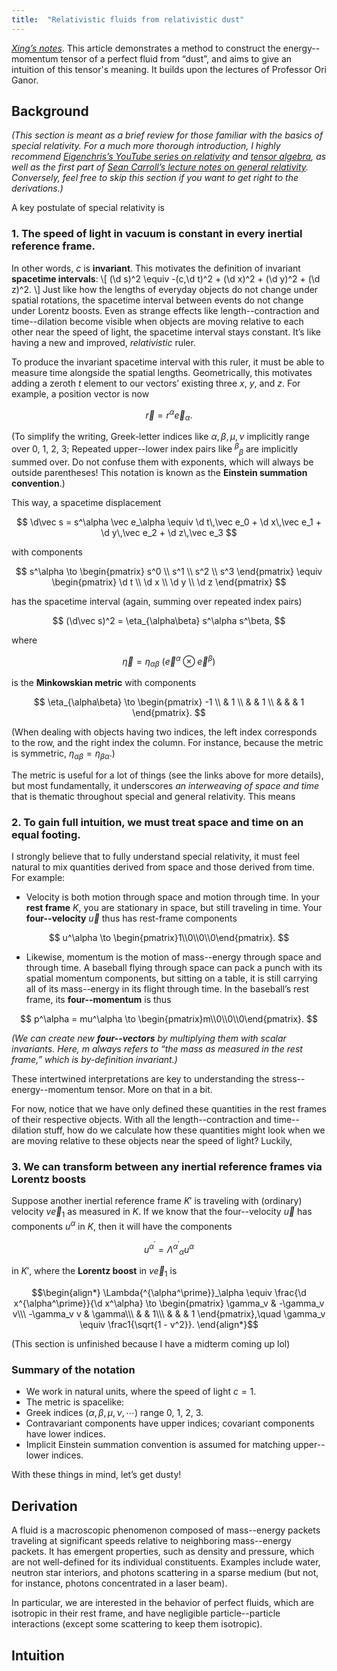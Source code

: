 ```yaml
---
title:  "Relativistic fluids from relativistic dust"
---
```


*[Xing’s notes](/notes)*. This article demonstrates a method to construct the energy--momentum tensor
of a perfect fluid from “dust”, and aims to give an intuition of this tensor's meaning.
It builds upon the lectures of Professor Ori Ganor.

## Background

*(This section is meant as a brief review for those familiar with the basics of special relativity.
For a much more thorough introduction, I highly recommend 
[Eigenchris’s YouTube series on relativity](https://www.youtube.com/watch?v=bEtBncTEc6k&list=PLJHszsWbB6hqlw73QjgZcFh4DrkQLSCQa)
and
[tensor algebra](https://www.youtube.com/watch?v=8ptMTLzV4-I&list=PLJHszsWbB6hrkmmq57lX8BV-o-YIOFsiG),
as well as the first part of
[Sean Carroll’s lecture notes on general relativity](https://arxiv.org/abs/gr-qc/9712019).
Conversely, feel free to skip this section if you want to get right to the derivations.)*

A key postulate of special relativity is

### 1. The speed of light in vacuum is constant in every inertial reference frame.

In other words, $c$ is **invariant**. 
This motivates the definition of invariant **spacetime intervals**:
\\[
(\d s)^2 \equiv -(c\,\d t)^2 + (\d x)^2 + (\d y)^2 + (\d z)^2.
\\]
Just like how the lengths of everyday objects do not change under spatial rotations,
the spacetime interval between events do not change under Lorentz boosts.
Even as strange effects like length--contraction and time--dilation become visible when objects are 
moving relative to each other near the speed of light, the spacetime interval stays constant.
It’s like having a new and improved, *relativistic* ruler.

To produce the invariant spacetime interval with this ruler, it must be able to measure time alongside the spatial lengths.
Geometrically, this motivates adding a zeroth $t$ element to our vectors’ existing three $x$, $y$, and $z$.
For example, a position vector is now

$$ \vec r = r^\alpha \vec e_\alpha. $$

(To simplify the writing, Greek-letter indices like $\alpha, \beta, \mu, \nu$ implicitly range over 0, 1, 2, 3;
Repeated upper--lower index pairs like ${^\beta}{_\beta}$ are implicitly summed over. 
Do not confuse them with exponents, which will always be outside parentheses!
This notation is known as the **Einstein summation convention**.)

This way, a spacetime displacement

$$ \d\vec s = s^\alpha \vec e_\alpha \equiv \d t\,\vec e_0 + \d x\,\vec e_1 + \d y\,\vec e_2 + \d z\,\vec e_3 $$

with components 

$$ s^\alpha \to 
\begin{pmatrix} s^0 \\ s^1 \\ s^2 \\ s^3 \end{pmatrix} \equiv
\begin{pmatrix} \d t \\ \d x \\ \d y \\ \d z \end{pmatrix} $$

has the spacetime interval (again, summing over repeated index pairs)

$$ (\d\vec s)^2 = \eta_{\alpha\beta} s^\alpha s^\beta, $$

where

$$ \vec\eta = \eta_{\alpha\beta} \ (\vec e^\alpha \otimes \vec e^\beta) $$

is the **Minkowskian metric** with components

$$ \eta_{\alpha\beta} \to \begin{pmatrix}
-1 \\ & 1 \\ & & 1 \\ & & & 1
\end{pmatrix}. $$

(When dealing with objects having two indices, the left index corresponds to the row, 
and the right index the column. For instance, because the metric is symmetric, $\eta_{\alpha\beta} = \eta_{\beta\alpha}$.)

The metric is useful for a lot of things (see the links above for more details), but most fundamentally, 
it underscores *an interweaving of space and time* that is thematic throughout
special and general relativity. This means

### 2. To gain full intuition, we must treat space and time on an equal footing.

I strongly believe that to fully understand special relativity, 
it must feel natural to mix quantities derived from space and those derived from time.
For example:
* Velocity is both motion through space and motion through time.
  In your **rest frame** $K$, you are stationary in space, but still traveling in time.
  Your **four--velocity** $\vec u$ thus has rest-frame components

$$ u^\alpha \to \begin{pmatrix}1\\0\\0\\0\end{pmatrix}. $$

* Likewise, momentum is the motion of mass--energy through space and through time.
  A baseball flying through space can pack a punch with its spatial momentum components,
  but sitting on a table, it is still carrying all of its mass--energy in its flight through time.
  In the baseball’s rest frame, its **four--momentum** is thus

$$ p^\alpha = mu^\alpha \to \begin{pmatrix}m\\0\\0\\0\end{pmatrix}. $$

*(We can create new **four--vectors** by multiplying them with scalar invariants.
Here, $m$ always refers to “the mass as measured in the rest frame,” which is by-definition invariant.)*

These intertwined interpretations are key to understanding the stress--energy--momentum tensor. More on that in a bit.

For now, notice that we have only defined these quantities in the rest frames of their respective objects.
With all the length--contraction and time--dilation stuff, how do we calculate how these quantities might look 
when we are moving relative to these objects near the speed of light? Luckily,

### 3. We can transform between any inertial reference frames via Lorentz boosts

Suppose another inertial reference frame $K'$ is traveling with (ordinary) velocity $v\vec e_1$ as measured in $K$.
If we know that the four--velocity $\vec u$ has components $u^\alpha$ in $K$, then it will have the components

$$ u^{\alpha^\prime} = \Lambda{^{\alpha^\prime}}_\alpha u^\alpha $$

in $K'$, where the **Lorentz boost** in $v\vec e_1$ is

$$\begin{align*}
    \Lambda{^{\alpha^\prime}}_\alpha
    \equiv \frac{\d x^{\alpha^\prime}}{\d x^\alpha} 
    \to \begin{pmatrix}
        \gamma_v & -\gamma_v v\\\
        -\gamma_v v & \gamma\\\
        & & 1\\\
        & & & 1
    \end{pmatrix},\quad
    \gamma_v \equiv \frac1{\sqrt{1 - v^2}}.
\end{align*}$$

(This section is unfinished because I have a midterm coming up lol)

### Summary of the notation

* We work in natural units, where the speed of light $c=1$. 
* The metric is spacelike: 
* Greek indices ($\alpha,\beta,\mu,\nu,\cdots$) range 0, 1, 2, 3.
* Contravariant components have upper indices; covariant components have lower indices.
* Implicit Einstein summation convention is assumed for matching upper--lower indices.

With these things in mind, let’s get dusty!

## Derivation

A fluid is a macroscopic phenomenon composed of mass--energy packets traveling at significant speeds relative to neighboring mass--energy packets.
It has emergent properties, such as density and pressure, which are not well-defined for its individual constituents.
Examples include water, neutron star interiors, and photons scattering in a sparse medium (but not, for instance, photons concentrated in a laser beam).

In particular, we are interested in the behavior of perfect fluids, which are isotropic in their rest frame, and have 
negligible particle--particle interactions (except some scattering to keep them isotropic).

## Intuition
